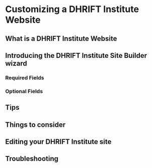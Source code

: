 # Customizing a DHRIFT Institute Website

## What is a DHRIFT Institute Website
## Introducing the DHRIFT Institute Site Builder wizard
### Required Fields
### Optional Fields
## Tips
## Things to consider
## Editing your DHRIFT Institute site
## Troubleshooting
